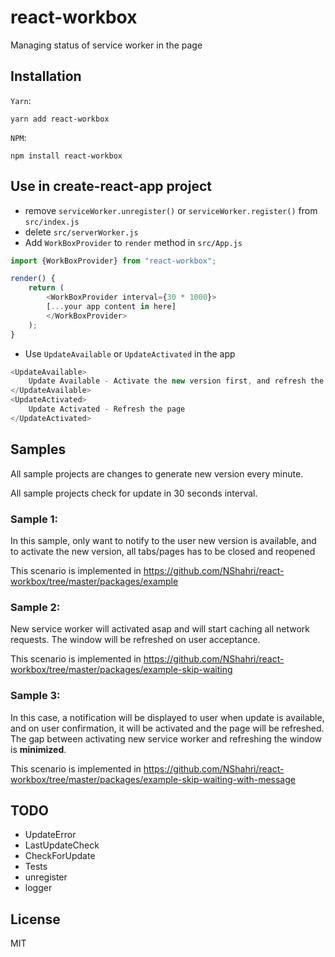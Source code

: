 # react-workbox
Managing status of service worker in the page

## Installation

`Yarn`:
```
yarn add react-workbox
```
`NPM`:
```
npm install react-workbox
```

## Use in create-react-app project
- remove `serviceWorker.unregister()` or `serviceWorker.register()` from `src/index.js`
- delete `src/serverWorker.js`
- Add `WorkBoxProvider` to `render` method in `src/App.js`

```js
import {WorkBoxProvider} from "react-workbox";

render() {
    return (
        <WorkBoxProvider interval={30 * 1000}>
        [...your app content in here]
        </WorkBoxProvider>
    );
}
```

- Use `UpdateAvailable` or `UpdateActivated` in the app

```js
<UpdateAvailable>
    Update Available - Activate the new version first, and refresh the page afterwards
</UpdateAvailable>
<UpdateActivated>
    Update Activated - Refresh the page
</UpdateActivated>
```

## Samples

All sample projects are changes to generate new version every minute.

All sample projects check for update in 30 seconds interval.

### Sample 1:
In this sample, only want to notify to the user new version is available, and to activate the new version,
all tabs/pages has to be closed and reopened

This scenario is implemented in https://github.com/NShahri/react-workbox/tree/master/packages/example

### Sample 2:
New service worker will activated asap and will start caching all network requests.
The window will be refreshed on user acceptance.

This scenario is implemented in https://github.com/NShahri/react-workbox/tree/master/packages/example-skip-waiting

### Sample 3:
In this case, a notification will be displayed to user when update is available, and on user confirmation, it will be activated and
the page will be refreshed.
The gap between activating new service worker and refreshing the window is **minimized**.

This scenario is implemented in https://github.com/NShahri/react-workbox/tree/master/packages/example-skip-waiting-with-message

## TODO
- UpdateError
- LastUpdateCheck
- CheckForUpdate
- Tests
- unregister
- logger

## License
MIT
